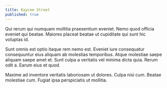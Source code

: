 ```yaml
---
title: Kaycee Street
published: true
---
```


Qui rerum qui numquam mollitia praesentium eveniet. Nemo quod officia eveniet qui beatae. Maiores placeat beatae ut cupiditate qui sunt hic voluptas id.

Sunt omnis est optio itaque rem nemo est. Eveniet iure consequatur consequuntur eius aliquam ab molestias temporibus. Atque molestiae saepe aliquam saepe amet et. Sunt culpa a veritatis vel minima dicta quia. Rerum odit a. Earum eius et quod.

Maxime ad inventore veritatis laboriosam ut dolores. Culpa nisi cum. Beatae molestiae cum. Fugiat ipsa perspiciatis ut mollitia.